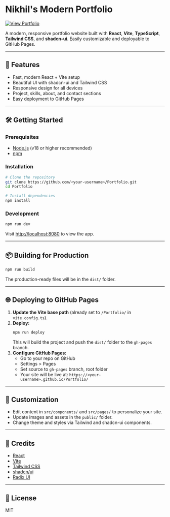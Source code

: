 # Nikhil's Modern Portfolio

[![View Portfolio](https://img.shields.io/badge/View%20Live-Portfolio-green?style=for-the-badge)](https://Nikhil-1910.github.io/Portfolio/)

A modern, responsive portfolio website built with **React**, **Vite**, **TypeScript**, **Tailwind CSS**, and **shadcn-ui**. Easily customizable and deployable to GitHub Pages.

---

## 🚀 Features
- Fast, modern React + Vite setup
- Beautiful UI with shadcn-ui and Tailwind CSS
- Responsive design for all devices
- Project, skills, about, and contact sections
- Easy deployment to GitHub Pages

---

## 🛠️ Getting Started

### Prerequisites
- [Node.js](https://nodejs.org/) (v18 or higher recommended)
- [npm](https://www.npmjs.com/)

### Installation
```bash
# Clone the repository
git clone https://github.com/<your-username>/Portfolio.git
cd Portfolio

# Install dependencies
npm install
```

### Development
```bash
npm run dev
```
Visit [http://localhost:8080](http://localhost:8080) to view the app.

---

## 📦 Building for Production
```bash
npm run build
```
The production-ready files will be in the `dist/` folder.

---

## 🌐 Deploying to GitHub Pages
1. **Update the Vite base path** (already set to `/Portfolio/` in `vite.config.ts`).
2. **Deploy:**
   ```bash
   npm run deploy
   ```
   This will build the project and push the `dist/` folder to the `gh-pages` branch.
3. **Configure GitHub Pages:**
   - Go to your repo on GitHub
   - Settings > Pages
   - Set source to `gh-pages` branch, root folder
   - Your site will be live at: `https://<your-username>.github.io/Portfolio/`

---

## 📝 Customization
- Edit content in `src/components/` and `src/pages/` to personalize your site.
- Update images and assets in the `public/` folder.
- Change theme and styles via Tailwind and shadcn-ui components.

---

## 🙏 Credits
- [React](https://react.dev/)
- [Vite](https://vitejs.dev/)
- [Tailwind CSS](https://tailwindcss.com/)
- [shadcn/ui](https://ui.shadcn.com/)
- [Radix UI](https://www.radix-ui.com/)

---

## 📄 License
MIT

